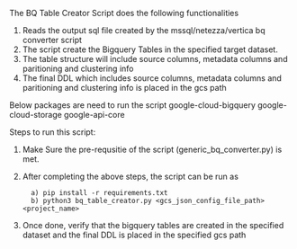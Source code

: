 The BQ Table Creator Script does the following functionalities

1. Reads the output sql file created by the mssql/netezza/vertica bq converter script 
2. The script create the Bigquery Tables in the specified target dataset. 
3. The table structure will include source columns, metadata columns and paritioning and clustering info
3. The final DDL which includes source columns, metadata columns and paritioning and clustering info is placed in the gcs path

Below packages are need to run the script
google-cloud-bigquery
google-cloud-storage
google-api-core


Steps to run this script:

1.  Make Sure the pre-requsitie of the script (generic_bq_converter.py) is met.
 
2. After completing the above steps, the script can be run as

         a) pip install -r requirements.txt
		 b) python3 bq_table_creator.py <gcs_json_config_file_path> <project_name>    

3. Once done, verify that the bigquery tables are created in the specified dataset and the final DDL is placed in the specified gcs path

